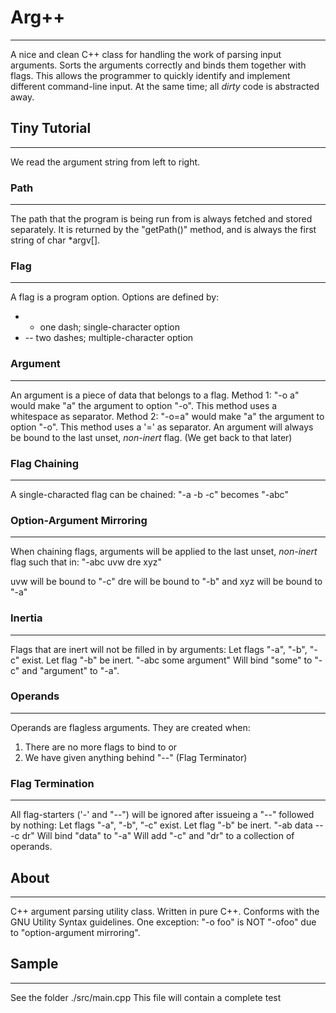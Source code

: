# Arg++ #
---------

A nice and clean C++ class for handling the work of parsing input arguments.
Sorts the arguments correctly and binds them together with flags.
This allows the programmer to quickly identify and implement different command-line input.
At the same time; all _dirty_ code is abstracted away.

## Tiny Tutorial ##
-------------------

We read the argument string from left to right.

### Path ###
------------

The path that the program is being run from is always fetched and stored separately.
It is returned by the "getPath()" method, and is always the first string of char *argv[].

### Flag ###
------------

A flag is a program option. Options are defined by:
* - one dash; single-character option
* -- two dashes; multiple-character option

### Argument ###
----------------

An argument is a piece of data that belongs to a flag.
Method 1: "-o a" would make "a" the argument to option "-o". This method uses a whitespace as separator.
Method 2: "-o=a" would make "a" the argument to option "-o". This method uses a '=' as separator.
An argument will always be bound to the last unset, _non-inert_ flag.
(We get back to that later)

### Flag Chaining ###
---------------------

A single-characted flag can be chained:
  "-a -b -c" becomes "-abc"

### Option-Argument Mirroring ###
---------------------------------

When chaining flags, arguments will be applied to the last unset, _non-inert_ flag such that in:
  "-abc uvw dre xyz"

uvw will be bound to "-c"
dre will be bound to "-b"
and xyz will be bound to "-a"

### Inertia ###
---------------

Flags that are inert will not be filled in by arguments:
  Let flags "-a", "-b", "-c" exist.
  Let flag "-b" be inert.
  "-abc some argument"
Will bind "some" to "-c" and "argument" to "-a".

### Operands ###
----------------

Operands are flagless arguments. They are created when:
1. There are no more flags to bind to
or
2. We have given anything behind "--" (Flag Terminator)

### Flag Termination ###
------------------------

All flag-starters ('-' and "--") will be ignored after issueing a "--" followed by nothing:
  Let flags "-a", "-b", "-c" exist.
  Let flag "-b" be inert.
  "-ab data -- -c dr"
Will bind "data" to "-a"
Will add "-c" and "dr" to a collection of operands.


## About ##
-----------

C++ argument parsing utility class.
Written in pure C++.
Conforms with the GNU Utility Syntax guidelines. One exception: "-o foo" is NOT "-ofoo" due to "option-argument mirroring".

## Sample ##
------------

See the folder ./src/main.cpp
This file will contain a complete test